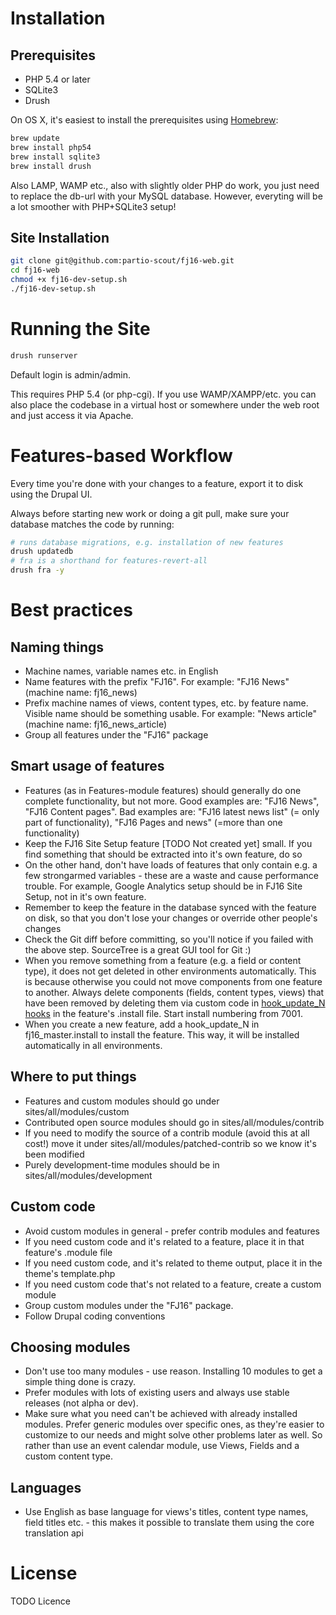 # Installation

## Prerequisites

- PHP 5.4 or later
- SQLite3
- Drush

On OS X, it's easiest to install the prerequisites using [Homebrew](http://brew.sh/):
```sh
brew update
brew install php54
brew install sqlite3
brew install drush
```

Also LAMP, WAMP etc., also with slightly older PHP do work, you just need to replace the db-url with your MySQL database. However, everyting will be a lot smoother with PHP+SQLite3 setup!

## Site Installation

```sh
git clone git@github.com:partio-scout/fj16-web.git
cd fj16-web
chmod +x fj16-dev-setup.sh
./fj16-dev-setup.sh
```

# Running the Site

```sh
drush runserver
```

Default login is admin/admin.

This requires PHP 5.4 (or php-cgi). If you use WAMP/XAMPP/etc. you can also place the codebase in a virtual host or somewhere under the web root and just access it via Apache.

# Features-based Workflow

Every time you're done with your changes to a feature, export it to disk using the Drupal UI.

Always before starting new work or doing a git pull, make sure your database matches the code by running:
```sh
# runs database migrations, e.g. installation of new features
drush updatedb
# fra is a shorthand for features-revert-all
drush fra -y
```

# Best practices

## Naming things

- Machine names, variable names etc. in English
- Name features with the prefix "FJ16". For example: "FJ16 News" (machine name: fj16_news)
- Prefix machine names of views, content types, etc. by feature name. Visible name should be something usable. For example: "News article" (machine name: fj16_news_article)
- Group all features under the "FJ16" package

## Smart usage of features

- Features (as in Features-module features) should generally do one complete functionality, but not more. Good examples are: "FJ16 News", "FJ16 Content pages". Bad examples are: "FJ16 latest news list" (= only part of functionality), "FJ16 Pages and news" (=more than one functionality)
- Keep the FJ16 Site Setup feature [TODO Not created yet] small. If you find something that should be extracted into it's own feature, do so
- On the other hand, don't have loads of features that only contain e.g. a few strongarmed variables - these are a waste and cause performance trouble. For example, Google Analytics setup should be in FJ16 Site Setup, not in it's own feature.
- Remember to keep the feature in the database synced with the feature on disk, so that you don't lose your changes or override other people's changes
- Check the Git diff before committing, so you'll notice if you failed with the above step. SourceTree is a great GUI tool for Git :)
- When you remove something from a feature (e.g. a field or content type), it does not get deleted in other environments automatically. This is because otherwise you could not move components from one feature to another. Always delete components (fields, content types, views) that have been removed by deleting them via custom code in [hook_update_N hooks](https://api.drupal.org/api/drupal/modules!system!system.api.php/function/hook_update_N/7) in the feature's .install file. Start install numbering from 7001.
- When you create a new feature, add a hook_update_N in fj16_master.install to install the feature. This way, it will be installed automatically in all environments.

## Where to put things

- Features and custom modules should go under sites/all/modules/custom
- Contributed open source modules should go in sites/all/modules/contrib 
- If you need to modify the source of a contrib module (avoid this at all cost!) move it under sites/all/modules/patched-contrib so we know it's been modified
- Purely development-time modules should be in sites/all/modules/development

## Custom code

- Avoid custom modules in general - prefer contrib modules and features
- If you need custom code and it's related to a feature, place it in that feature's .module file
- If you need custom code, and it's related to theme output, place it in the theme's template.php
- If you need custom code that's not related to a feature, create a custom module
- Group custom modules under the "FJ16" package.
- Follow Drupal coding conventions

## Choosing modules

- Don't use too many modules - use reason. Installing 10 modules to get a simple thing done is crazy.
- Prefer modules with lots of existing users and always use stable releases (not alpha or dev).
- Make sure what you need can't be achieved with already installed modules. Prefer generic modules over specific ones, as they're easier to customize to our needs and might solve other problems later as well. So rather than use an event calendar module, use Views, Fields and a custom content type.

## Languages

- Use English as base language for views's titles, content type names, field titles etc. - this makes it possible to translate them using the core translation api

# License

TODO Licence


